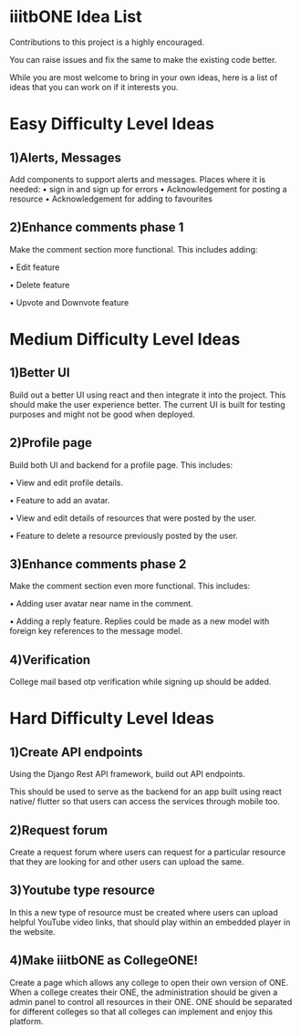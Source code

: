 # iiitbONE Idea List

Contributions to this project is a highly encouraged.

You can raise issues and fix the same to make the existing code better.

While you are most welcome to bring in your own ideas, here is a list of ideas that you can work on if it interests you.

# Easy Difficulty Level Ideas

## 1)Alerts, Messages
Add components to support alerts and messages. Places where it is needed:
• sign in and sign up for errors
• Acknowledgement for posting a resource
• Acknowledgement for adding to favourites

## 2)Enhance comments phase 1

Make the comment section more functional. This includes adding:

• Edit feature

• Delete feature

• Upvote and Downvote feature

# Medium Difficulty Level Ideas
## 1)Better UI
Build out a better UI using react and then integrate it into the project. This should make the user experience better. The current UI is built for testing purposes and might not be good when deployed.

## 2)Profile page
Build both UI and backend for a profile page. This includes:

• View and edit profile details.

• Feature to add an avatar.

• View and edit details of resources that were posted by the user.

• Feature to delete a resource previously posted by the user.

## 3)Enhance comments phase 2

Make the comment section even more functional. This includes:

• Adding user avatar near name in the comment.

• Adding a reply feature. Replies could be made as a new model with foreign key
references to the message model.

## 4)Verification
College mail based otp verification while signing up should be added.

# Hard Difficulty Level Ideas

## 1)Create API endpoints

Using the Django Rest API framework, build out API endpoints.

This should be used to serve as the backend for an app built using react native/ flutter so that users can access the services through mobile too.
## 2)Request forum
Create a request forum where users can request for a particular resource that they are looking for and other users can upload the same.
## 3)Youtube type resource
In this a new type of resource must be created where users can upload helpful YouTube video links, that should play within an embedded player in the website.
## 4)Make iiitbONE as CollegeONE!
Create a page which allows any college to open their own version of ONE. When a college creates their ONE, the administration should be given a admin panel to control all resources in their ONE. ONE should be separated for different colleges so that all colleges can implement and enjoy this platform.
